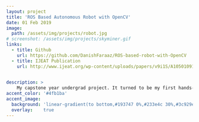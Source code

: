 ```yaml
---
layout: project
title: 'ROS Based Autonomous Robot with OpenCV'
date: 01 Feb 2019
image:  
  path: /assets/img/projects/robot.jpg
# screenshot: /assets/img/projects/skyminer.gif
links:
  - title: Github
    url: https://github.com/DanishFaraaz/ROS-based-robot-with-OpenCV
  - title: IJEAT Publication
    url: http://www.ijeat.org/wp-content/uploads/papers/v9i1S/A10501091S19.pdf
    

description: >
    My capstone year undergrad project. It turned to be my first hands-on project involving ROS and OpenCV and also was my first publication.
accent_color: '#4fb1ba'
accent_image:
  background: 'linear-gradient(to bottom,#193747 0%,#233e4c 30%,#3c929e 50%,#d5d5d4 70%,#cdccc8 100%)'
  overlay:    true
---
```

